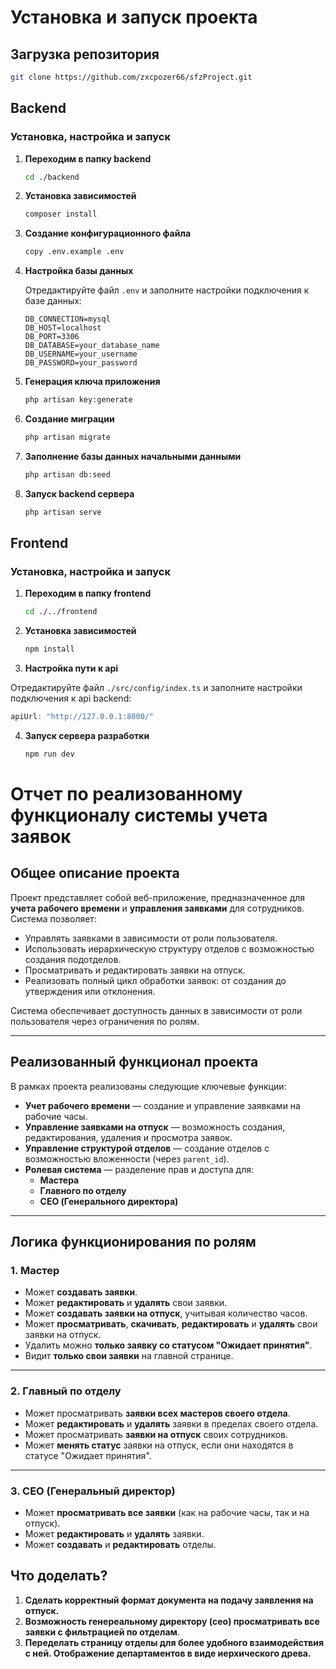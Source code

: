 # Установка и запуск проекта

## Загрузка репозитория

```bash
git clone https://github.com/zxcpozer66/sfzProject.git
```

## Backend

### Установка, настройка и запуск

1. **Переходим в папку backend**

   ```bash
   cd ./backend
   ```

2. **Установка зависимостей**

   ```bash
   composer install
   ```

3. **Создание конфигурационного файла**

   ```bash
   copy .env.example .env
   ```

4. **Настройка базы данных**

   Отредактируйте файл `.env` и заполните настройки подключения к базе данных:

   ```env
   DB_CONNECTION=mysql
   DB_HOST=localhost
   DB_PORT=3306
   DB_DATABASE=your_database_name
   DB_USERNAME=your_username
   DB_PASSWORD=your_password
   ```

5. **Генерация ключа приложения**

   ```bash
   php artisan key:generate
   ```

6. **Создание миграции**

   ```bash
   php artisan migrate
   ```

7. **Заполнение базы данных начальными данными**

   ```bash
   php artisan db:seed
   ```

8. **Запуск backend сервера**
   ```bash
   php artisan serve
   ```

## Frontend

### Установка, настройка и запуск

1. **Переходим в папку frontend**

   ```bash
   cd ./../frontend
   ```

2. **Установка зависимостей**

   ```bash
   npm install
   ```

3. **Настройка пути к api**

Отредактируйте файл `./src/config/index.ts` и заполните настройки подключения к api backend:

```index.ts
apiUrl: "http://127.0.0.1:8000/"
```

4. **Запуск сервера разработки**
   ```bash
   npm run dev
   ```

# **Отчет по реализованному функционалу системы учета заявок**

## **Общее описание проекта**

Проект представляет собой веб-приложение, предназначенное для **учета рабочего времени** и **управления заявками** для сотрудников. Система позволяет:

- Управлять заявками в зависимости от роли пользователя.
- Использовать иерархическую структуру отделов с возможностью создания подотделов.
- Просматривать и редактировать заявки на отпуск.
- Реализовать полный цикл обработки заявок: от создания до утверждения или отклонения.

Система обеспечивает доступность данных в зависимости от роли пользователя через ограничения по ролям.

---

## **Реализованный функционал проекта**

В рамках проекта реализованы следующие ключевые функции:

- **Учет рабочего времени** — создание и управление заявками на рабочие часы.
- **Управление заявками на отпуск** — возможность создания, редактирования, удаления и просмотра заявок.
- **Управление структурой отделов** — создание отделов с возможностью вложенности (через `parent_id`).
- **Ролевая система** — разделение прав и доступа для:
  - **Мастера**
  - **Главного по отделу**
  - **CEO (Генерального директора)**

---

## **Логика функционирования по ролям**

### 1. **Мастер**

- Может **создавать заявки**.
- Может **редактировать** и **удалять** свои заявки.
- Может **создавать заявки на отпуск**, учитывая количество часов.
- Может **просматривать**, **скачивать**, **редактировать** и **удалять** свои заявки на отпуск.
- Удалить можно **только заявку со статусом "Ожидает принятия"**.
- Видит **только свои заявки** на главной странице.

---

### 2. **Главный по отделу**

- Может просматривать **заявки всех мастеров своего отдела**.
- Может **редактировать** и **удалять** заявки в пределах своего отдела.
- Может просматривать **заявки на отпуск** своих сотрудников.
- Может **менять статус** заявки на отпуск, если они находятся в статусе "Ожидает принятия".

---

### 3. **CEO (Генеральный директор)**

- Может **просматривать все заявки** (как на рабочие часы, так и на отпуск).
- Может **редактировать** и **удалять** заявки.
- Может **создавать** и **редактировать** отделы.


## Что доделать?
1. **Сделать корректный формат документа на подачу заявления на отпуск.**
2. **Возможность генереальному директору (ceo) просматривать все заявки с фильтрацией по отделам**.
3. **Переделать страницу отделы для более удобного взаимодействия с ней. Отображение департаментов в виде иерхического древа.**
